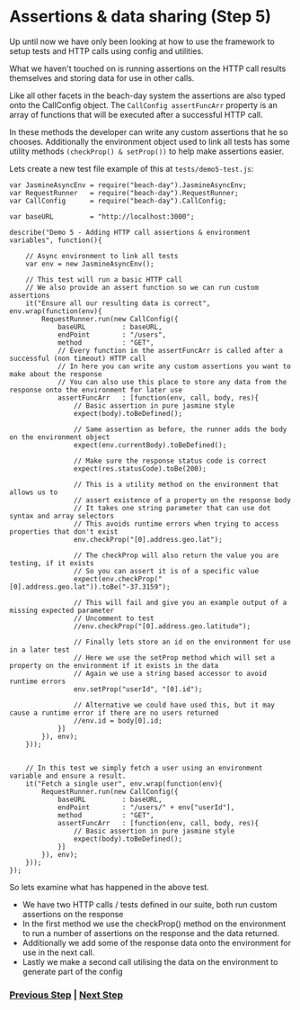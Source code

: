 # Assertions & data sharing (Step 5)

Up until now we have only been looking at how to use the framework to setup tests and HTTP calls using config and utilities. 

What we haven't touched on is running assertions on the HTTP call results themselves and storing data for use in other calls.

Like all other facets in the beach-day system the assertions are also typed onto the CallConfig object.
The `CallConfig assertFuncArr` property is an array of functions that will be executed after a successful HTTP call.

In these methods the developer can write any custom assertions that he so chooses. Additionally the environment object used to link all tests has some utility methods `(checkProp() & setProp())` to help make assertions easier.

Lets create a new test file example of this at `tests/demo5-test.js`:
```
var JasmineAsyncEnv = require("beach-day").JasmineAsyncEnv;
var RequestRunner   = require("beach-day").RequestRunner;
var CallConfig      = require("beach-day").CallConfig;

var baseURL         = "http://localhost:3000";

describe("Demo 5 - Adding HTTP call assertions & environment variables", function(){

    // Async environment to link all tests
    var env = new JasmineAsyncEnv();

    // This test will run a basic HTTP call
    // We also provide an assert function so we can run custom assertions
    it("Ensure all our resulting data is correct", env.wrap(function(env){
        RequestRunner.run(new CallConfig({
            baseURL         : baseURL,
            endPoint        : "/users",
            method          : "GET",
            // Every function in the assertFuncArr is called after a successful (non timeout) HTTP call
            // In here you can write any custom assertions you want to make about the response
            // You can also use this place to store any data from the response onto the environment for later use
            assertFuncArr   : [function(env, call, body, res){
                // Basic assertion in pure jasmine style
                expect(body).toBeDefined();

                // Same assertion as before, the runner adds the body on the environment object
                expect(env.currentBody).toBeDefined();

                // Make sure the response status code is correct
                expect(res.statusCode).toBe(200);

                // This is a utility method on the environment that allows us to
                // assert existence of a property on the response body
                // It takes one string parameter that can use dot syntax and array selectors
                // This avoids runtime errors when trying to access properties that don't exist
                env.checkProp("[0].address.geo.lat");

                // The checkProp will also return the value you are testing, if it exists
                // So you can assert it is of a specific value
                expect(env.checkProp("[0].address.geo.lat")).toBe("-37.3159");

                // This will fail and give you an example output of a missing expected parameter
                // Uncomment to test
                //env.checkProp("[0].address.geo.latitude");

                // Finally lets store an id on the environment for use in a later test
                // Here we use the setProp method which will set a property on the environment if it exists in the data
                // Again we use a string based accessor to avoid runtime errors
                env.setProp("userId", "[0].id");

                // Alternative we could have used this, but it may cause a runtime error if there are no users returned
                //env.id = body[0].id;
            }]
        }), env);
    }));


    // In this test we simply fetch a user using an environment variable and ensure a result.
    it("Fetch a single user", env.wrap(function(env){
        RequestRunner.run(new CallConfig({
            baseURL         : baseURL,
            endPoint        : "/users/" + env["userId"],
            method          : "GET",
            assertFuncArr   : [function(env, call, body, res){
                // Basic assertion in pure jasmine style
                expect(body).toBeDefined();
            }]
        }), env);
    }));
});
```


So lets examine what has happened in the above test. 
 - We have two HTTP calls / tests defined in our suite, both run custom assertions on the response
 - In the first method we use the checkProp() method on the environment to run a number of assertions on the response and the data returned.
 - Additionally we add some of the response data onto the environment for use in the next call.
 - Lastly we make a second call utilising the data on the environment to generate part of the config



### [Previous Step](step4.md) | [Next Step](step6.md)
